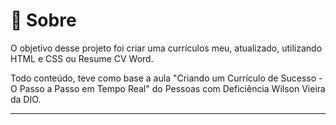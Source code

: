 # 🔖 Sobre
 O objetivo desse projeto foi criar uma currículos meu, atualizado, utilizando HTML e CSS ou Resume CV Word.

Todo conteúdo, teve como base a aula "Criando um Currículo de Sucesso - O Passo a Passo em Tempo Real" do Pessoas com Deficiência Wilson Vieira da DIO.

---
